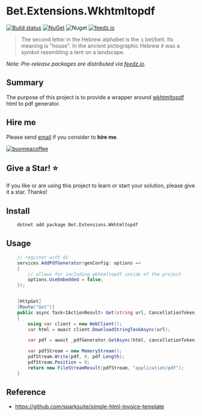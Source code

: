 # Bet.Extensions.Wkhtmltopdf

[![Build status](https://ci.appveyor.com/api/projects/status/53eor37h3tekdn4v?svg=true)](https://ci.appveyor.com/project/kdcllc/bet-extensions-wkhtmltopdf)
[![NuGet](https://img.shields.io/nuget/v/Bet.Extensions.Wkhtmltopdf.svg)](https://www.nuget.org/packages?q=Bet.Extensions.Wkhtmltopdf)
![Nuget](https://img.shields.io/nuget/dt/Bet.Extensions.Wkhtmltopdf)
[![feedz.io](https://img.shields.io/badge/endpoint.svg?url=https://f.feedz.io/kdcllc/bet-aspnetcore/shield/Bet.Extensions.Wkhtmltopdf/latest)](https://f.feedz.io/kdcllc/bet-aspnetcore/packages/Bet.Extensions.Wkhtmltopdf/latest/download)

> The second letter in the Hebrew alphabet is the ב bet/beit. Its meaning is "house". In the ancient pictographic Hebrew it was a symbol resembling a tent on a landscape.

_Note: Pre-release packages are distributed via [feedz.io](https://f.feedz.io/kdcllc/bet-aspnetcore/nuget/index.json)._

## Summary

The purpose of this project is to provide a wrapper around [wkhtmltopdf](https://wkhtmltopdf.org/) html to pdf generator.

## Hire me

Please send [email](mailto:kingdavidconsulting@gmail.com) if you consider to **hire me**.

[![buymeacoffee](https://www.buymeacoffee.com/assets/img/custom_images/orange_img.png)](https://www.buymeacoffee.com/vyve0og)

## Give a Star! :star:

If you like or are using this project to learn or start your solution, please give it a star. Thanks!

## Install

```bash
    dotnet add package Bet.Extensions.Wkhtmltopdf
```

## Usage

```csharp
    // register with di
    services.AddPdfGenerator(genConfig: options =>
    {
        // allows for including wkhtmltopdf inside of the project
        options.UseEmbedded = false;
    });


    [HttpGet]
    [Route("Get")]
    public async Task<IActionResult> Get(string url, CancellationToken cancellationToken)
    {
        using var client = new WebClient();
        var html = await client.DownloadStringTaskAsync(url);

        var pdf = await _pdfGenerator.GetAsync(html, cancellationToken);

        var pdfStream = new MemoryStream();
        pdfStream.Write(pdf, 0, pdf.Length);
        pdfStream.Position = 0;
        return new FileStreamResult(pdfStream, "application/pdf");
    }
```


## Reference

- https://github.com/sparksuite/simple-html-invoice-template
